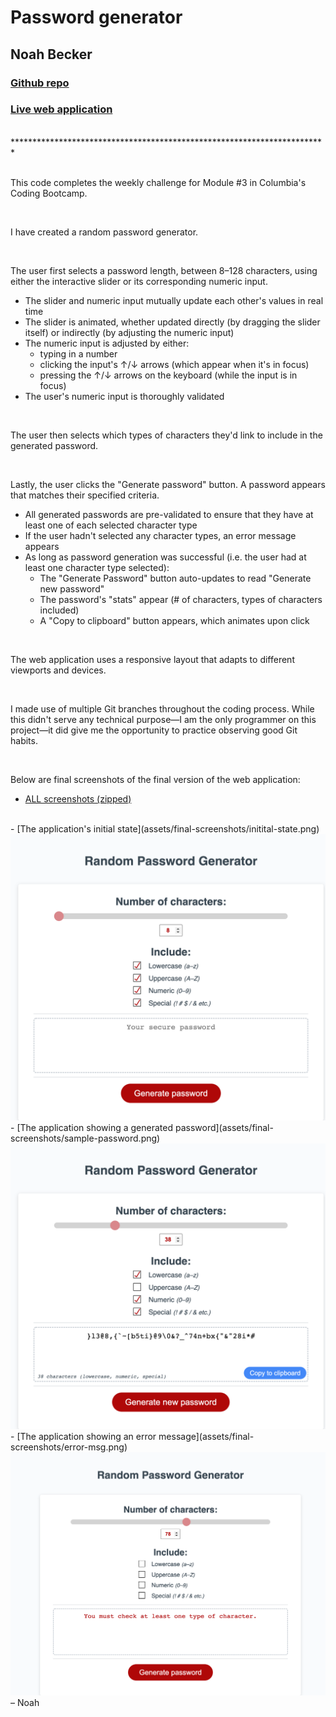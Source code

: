 # Password generator
## Noah Becker

### [Github repo](https://github.com/noah35becker/password-generator/)

### [Live web application](https://noah35becker.github.io/password-generator/)
<br/>
************************************************************************

<br/>
<br/>

This code completes the weekly challenge for Module #3 in Columbia's Coding Bootcamp.


<br/>

I have created a random password generator.


<br/>

The user first selects a password length, between 8–128 characters, using either the interactive slider or its corresponding numeric input.

- The slider and numeric input mutually update each other's values in real time
- The slider is animated, whether updated directly (by dragging the slider itself) or indirectly (by adjusting the numeric input)
- The numeric input is adjusted by either:
    - typing in a number
    - clicking the input's ↑/↓ arrows (which appear when it's in focus)
    - pressing the ↑/↓ arrows on the keyboard (while the input is in focus)
- The user's numeric input is thoroughly validated


<br/>

The user then selects which types of characters they'd link to include in the generated password.


<br/>

Lastly, the user clicks the "Generate password" button. A password appears that matches their specified criteria.

- All generated passwords are pre-validated to ensure that they have at least one of each selected character type
- If the user hadn't selected any character types, an error message appears
- As long as password generation was successful (i.e. the user had at least one character type selected):
    - The "Generate Password" button auto-updates to read "Generate new password"
    - The password's "stats" appear (# of characters, types of characters included)
    - A "Copy to clipboard" button appears, which animates upon click


<br/>

The web application uses a responsive layout that adapts to different viewports and devices.


<br/>

I made use of multiple Git branches throughout the coding process. While this didn't serve any technical purpose—I am the only programmer on this project—it did give me the opportunity to practice observing good Git habits.


<br/>

Below are final screenshots of the final version of the web application:
- [ALL screenshots (zipped)](assets/final-screenshots/ALL-final-screenshots.zip)
<br/>
- [The application's initial state](assets/final-screenshots/initital-state.png)
<img src= assets/final-screenshots/initital-state.png width="600"/>
<br/>
- [The application showing a generated password](assets/final-screenshots/sample-password.png)
<img src= assets/final-screenshots/sample-password.png width="600"/>
- [The application showing an error message](assets/final-screenshots/error-msg.png)
<img src= assets/final-screenshots/error-msg.png width="600"/>



<br/>
– Noah